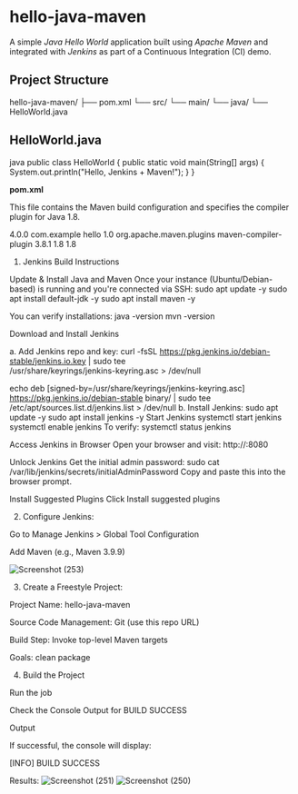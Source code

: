 # hello-java-maven

A simple *Java Hello World* application built using *Apache Maven* and integrated with *Jenkins* as part of a Continuous Integration (CI) demo.

## Project Structure

hello-java-maven/ 
├── pom.xml
└── src/
    └── main/ 
        └── java/ 
            └── HelloWorld.java

## HelloWorld.java

java
public class HelloWorld {
    public static void main(String[] args) {
        System.out.println("Hello, Jenkins + Maven!");
    }
}

**pom.xml**

This file contains the Maven build configuration and specifies the compiler plugin for Java 1.8.

<project>
    <modelVersion>4.0.0</modelVersion>
    <groupId>com.example</groupId>
    <artifactId>hello</artifactId>
    <version>1.0</version>
    <build>
        <plugins>
            <plugin>
                <groupId>org.apache.maven.plugins</groupId>
                <artifactId>maven-compiler-plugin</artifactId>
                <version>3.8.1</version>
                <configuration>
                    <source>1.8</source>
                    <target>1.8</target>
                </configuration>
            </plugin>
        </plugins>
    </build>
</project>

1. Jenkins Build Instructions

Update & Install Java and Maven
Once your instance (Ubuntu/Debian-based) is running and you're connected via SSH:
sudo apt update -y
sudo apt install default-jdk -y
sudo apt install maven -y

You can verify installations:
java -version
mvn -version

Download and Install Jenkins

a. Add Jenkins repo and key:
curl -fsSL https://pkg.jenkins.io/debian-stable/jenkins.io.key | sudo tee \
  /usr/share/keyrings/jenkins-keyring.asc > /dev/null

echo deb [signed-by=/usr/share/keyrings/jenkins-keyring.asc] \
  https://pkg.jenkins.io/debian-stable binary/ | sudo tee \
  /etc/apt/sources.list.d/jenkins.list > /dev/null
b. Install Jenkins:
sudo apt update -y
sudo apt install jenkins -y
Start Jenkins
systemctl start jenkins
systemctl enable jenkins
To verify:
systemctl status jenkins

Access Jenkins in Browser
Open your browser and visit:
http://<your-public-ip>:8080

Unlock Jenkins
Get the initial admin password:
sudo cat /var/lib/jenkins/secrets/initialAdminPassword
Copy and paste this into the browser prompt.

Install Suggested Plugins
Click Install suggested plugins

2. Configure Jenkins:

Go to Manage Jenkins > Global Tool Configuration

Add Maven (e.g., Maven 3.9.9)

![Screenshot (253)](https://github.com/user-attachments/assets/dfbd971e-e086-4cb1-94e1-585a1904e8ac)


3. Create a Freestyle Project:

Project Name: hello-java-maven

Source Code Management: Git (use this repo URL)

Build Step: Invoke top-level Maven targets

Goals: clean package

4. Build the Project

Run the job

Check the Console Output for BUILD SUCCESS

Output

If successful, the console will display:

[INFO] BUILD SUCCESS

Results:
![Screenshot (251)](https://github.com/user-attachments/assets/3622fa51-c755-4d5d-91c8-900ecd3b655a)
![Screenshot (250)](https://github.com/user-attachments/assets/be4d7170-0ea3-4894-a0b6-f44c6ea2ce5c)




